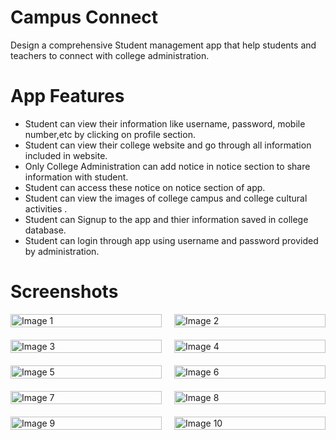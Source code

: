 # Campus Connect
Design a comprehensive Student management app that help students and teachers to connect with college administration.
# App Features

- Student can view their information like username, password, mobile number,etc by clicking on profile section.
- Student can view their college website and go through all information included in website.
- Only College Administration can add notice in notice section to share information with student.
- Student can access these notice on notice section of app.
- Student can view the images of college campus and college cultural activities .
- Student can Signup to the app and thier information saved in college database.
- Student can login through app using username and password provided by administration.

# Screenshots

<div style="display: flex; flex-wrap: wrap; justify-content: space-between;">
    <div style="width: 48%; margin-bottom: 20px;">
        <img src="https://github.com/sansk09/Android/assets/133841068/fcc8d837-6700-4a86-9417-ad7ff0bc06e5" alt="Image 1" style="width: 100%;">
    </div>
    <div style="width: 48%; margin-bottom: 20px;">
        <img src="https://github.com/sansk09/Android/assets/133841068/2e5c9cc9-c46a-4361-976d-e14d7013cf6d" alt="Image 2" style="width: 100%;">
    </div>
    <div style="width: 48%; margin-bottom: 20px;">
        <img src="https://github.com/sansk09/Android/assets/133841068/83d62a04-8cc8-4f03-a925-da43eaebc9c8" alt="Image 3" style="width: 100%;">
    </div>
    <div style="width: 48%; margin-bottom: 20px;">
        <img src="https://github.com/sansk09/Android/assets/133841068/d3702e6a-6806-416f-9f43-c4c75334edf0" alt="Image 4" style="width: 100%;">
    </div>
    <div style="width: 48%; margin-bottom: 20px;">
        <img src="https://github.com/sansk09/Android/assets/133841068/5bb12d12-103e-449c-be35-c9a679f04c4f" alt="Image 5" style="width: 100%;">
    </div>
    <div style="width: 48%; margin-bottom: 20px;">
        <img src="https://github.com/sansk09/Android/assets/133841068/872d6e47-eea9-4040-8cf9-b233533597dc" alt="Image 6" style="width: 100%;">
    </div>
    <div style="width: 48%; margin-bottom: 20px;">
        <img src="https://github.com/sansk09/Android/assets/133841068/bee983d9-55c4-42da-acaf-0ade95d0fca3" alt="Image 7" style="width: 100%;">
    </div>
    <div style="width: 48%; margin-bottom: 20px;">
        <img src="https://github.com/sansk09/Android/assets/133841068/02565b65-2665-448f-98e6-bf8559f5419c" alt="Image 8" style="width: 100%;">
    </div>
    <div style="width: 48%; margin-bottom: 20px;">
        <img src="https://github.com/sansk09/Android/assets/133841068/9cc2fbad-e824-4d00-a58a-77d6e9c0b3cc" alt="Image 9" style="width: 100%;">
    </div>
    <div style="width: 48%; margin-bottom: 20px;">
        <img src="https://github.com/sansk09/Android/assets/133841068/b3052eac-cf52-4e0c-8753-646d98ee4b05" alt="Image 10" style="width: 100%;">
    </div>
</div>


